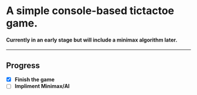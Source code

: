 # A simple console-based tictactoe game.
#### Currently in an early stage but will include a minimax algorithm later.
---
## Progress

- [x] **Finish the game**
- [ ] **Impliment Minimax/AI**

